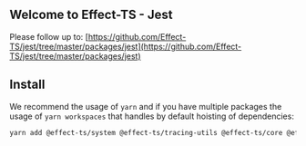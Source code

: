 ## Welcome to Effect-TS - Jest

Please follow up to: [https://github.com/Effect-TS/jest/tree/master/packages/jest](https://github.com/Effect-TS/jest/tree/master/packages/jest)

## Install

We recommend the usage of `yarn` and if you have multiple packages the usage of `yarn workspaces` that handles by default hoisting of dependencies:

```sh
yarn add @effect-ts/system @effect-ts/tracing-utils @effect-ts/core @effect-ts/jest
```
